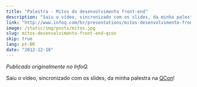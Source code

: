 ```yaml
---
title: "Palestra - Mitos do desenvolvimento front-end"
description: "Saiu o vídeo, sincronizado com os slides, da minha palestra na QCon."
link: "http://www.infoq.com/br/presentations/mitos-desenvolvimento-frontend"
image: /static/img/posts/mitos.jpg
slug: mitos-desenvolvimento-front-end-qcon
skip: true
lang: pt-BR
date: "2012-12-10"
---
```


<p><em>Publicado originalmente no InfoQ.</em></p>

<p>Saiu o vídeo, sincronizado com os slides, da minha palestra na <a href="http://www.qconsp.com/">QCon</a>!</p>
